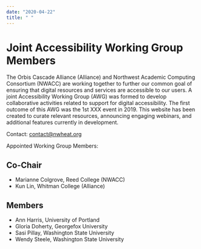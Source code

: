 ```yaml
---
date: "2020-04-22"
title: " "
---
```


# Joint Accessibility Working Group Members

The Orbis Cascade Alliance (Alliance) and Northwest Academic Computing Consortium (NWACC) are working together to further our common goal of ensuring that digital resources and services are accessible to our users. A joint Accessibility Working Group (AWG) was formed to develop collaborative activities related to support for digital accessibility. The first outcome of this AWG was the 1st XXX event in 2019.  This website has been created to curate relevant resources, announcing engaging webinars, and additional features currently in development.

Contact: contact@nwheat.org

Appointed Working Group Members:

## Co-Chair

- Marianne Colgrove, Reed College (NWACC)
- Kun Lin, Whitman College (Alliance)

## Members
- Ann Harris, University of Portland
- Gloria Doherty, Georgefox University
- Sasi Pillay, Washington State University
- Wendy Steele, Washington State University


